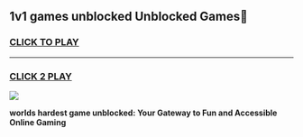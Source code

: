 
## 1v1 games unblocked Unblocked Games👋
<h3>
<a href="https://premium.freeplayer.one?title=1v1_games_unblocked&ref=16F">CLICK TO PLAY</a></h3>
<hr>

<h3>
<a href="https://premium.freeplayer.one?title=1v1_games_unblocked&ref=16F">CLICK 2 PLAY</a>
  
</h3>

<a href="https://premium.freeplayer.one?title=1v1_games_unblocked&ref=16F/"><img src="https://clearcache.store/games.png"></a>


**worlds hardest game unblocked: Your Gateway to Fun and Accessible Online Gaming**
